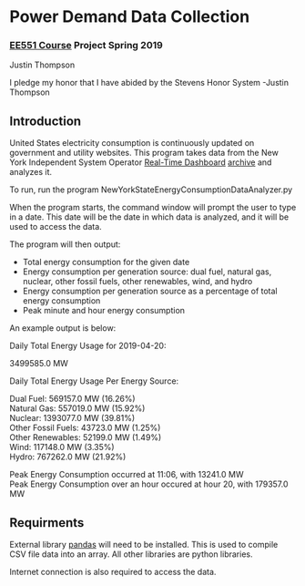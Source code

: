 # Power Demand Data Collection <br />
### [EE551 Course](https://github.com/sergulaydore/EE-551-Spring-2019 "Course Website") Project Spring 2019 <br />
Justin Thompson <br />

I pledge my honor that I have abided by the Stevens Honor System -Justin Thompson

## Introduction <br /> 

United States electricity consumption is continuously updated on government and utility websites.
This program takes data from the New York Independent System Operator [Real-Time Dashboard](https://www.nyiso.com/real-time-dashboard) [archive](http://mis.nyiso.com/public/P-63list.htm) and analyzes it. 

To run, run the program NewYorkStateEnergyConsumptionDataAnalyzer.py

When the program starts, the command window will prompt the user to type in a date. This date will be the date in which data is analyzed, and it will be used to access the data. 

The program will then output: <br />
* Total energy consumption for the given date
* Energy consumption per generation source: dual fuel, natural gas, nuclear, other fossil fuels, other renewables, wind, and hydro
* Energy consumption per generation source as a percentage of total energy consumption
* Peak minute and hour energy consumption

An example output is below:

Daily Total Energy Usage for 2019-04-20: 

3499585.0 MW 

Daily Total Energy Usage Per Energy Source: 

Dual Fuel: 569157.0 MW (16.26%) <br />
Natural Gas: 557019.0 MW (15.92%) <br />
Nuclear: 1393077.0 MW (39.81%) <br />
Other Fossil Fuels: 43723.0 MW (1.25%) <br />
Other Renewables: 52199.0 MW (1.49%) <br />
Wind: 117148.0 MW (3.35%) <br />
Hydro: 767262.0 MW (21.92%) <br />

Peak Energy Consumption occurred at 11:06, with 13241.0 MW <br />
Peak Energy Consumption over an hour occured at hour 20, with 179357.0 MW

## Requirments <br />

External library [pandas](https://pandas.pydata.org/) will need to be installed. This is used to compile CSV file data into an array.
All other libraries are python libraries. 

Internet connection is also required to access the data.
